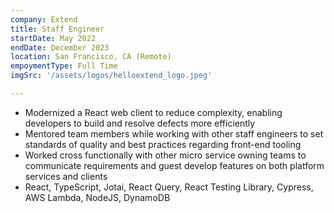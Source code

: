 ```yaml
---
company: Extend
title: Staff Engineer
startDate: May 2022
endDate: December 2023
location: San Francisco, CA (Remote)
empoymentType: Full Time
imgSrc: '/assets/logos/helloextend_logo.jpeg'

---
```


* Modernized a React web client to reduce complexity, enabling developers to build and resolve defects more efficiently   
* Mentored team members while working with other staff engineers to set standards of quality and best practices regarding front-end tooling  
* Worked cross functionally with other micro service owning teams to communicate requirements and guest develop features on both platform services and clients  
* React, TypeScript, Jotai, React Query, React Testing Library, Cypress, AWS Lambda, NodeJS, DynamoDB
